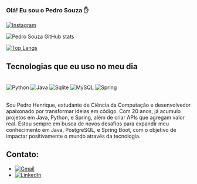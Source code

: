 ### Olá! Eu sou o Pedro Souza ✋

[![Instagram](https://img.shields.io/badge/Instagram-E4405F?style=for-the-badge&logo=instagram&logoColor=white)](https://www.instagram.com/pedro.souzam/)

![Pedro Souza GitHub stats](https://github-readme-stats.vercel.app/api?username=pedro0402&show_icons=true&theme=dracula)

[![Top Langs](https://github-readme-stats.vercel.app/api/top-langs/?username=pedro0402&layout=donut)](https://github.com/anuraghazra/github-readme-stats)

## Tecnologias que eu uso no meu dia

<div style="display: inline_block"><br/>
   <img align="center" alt="Python" src="https://img.shields.io/badge/Python-3776AB?style=for-the-badge&logo=python&logoColor=white" />
   <img align="center" alt="Java" src="https://img.shields.io/badge/Java-ED8B00?style=for-the-badge&logo=openjdk&logoColor=white" />
   <img align="center" alt="Sqlite" src="https://img.shields.io/badge/SQLite-07405E?style=for-the-badge&logo=sqlite&logoColor=white" />
   <img align="center" alt="MySQL" src="https://img.shields.io/badge/MySQL-00000F?style=for-the-badge&logo=mysql&logoColor=white" />
   <img align="center" alt="Spring" src="https://img.shields.io/badge/Spring-6DB33F?style=for-the-badge&logo=spring&logoColor=white" />

<div><br/>

Sou Pedro Henrique, estudante de Ciência da Computação e desenvolvedor apaixonado por transformar ideias em código. Com 20 anos, já acumulo projetos em Java, Python, e Spring, além de criar APIs que agregam valor real. Estou sempre em busca de novos desafios para expandir meu conhecimento em Java, PostgreSQL, e Spring Boot, com o objetivo de impactar positivamente o mundo através da tecnologia.

## Contato:
- [![Gmail](https://img.shields.io/badge/Gmail-D14836?style=for-the-badge&logo=gmail&logoColor=white)](https://mail.google.com/mail/u/pedro693.ph@gmail.com)
- [![LinkedIn](https://img.shields.io/badge/LinkedIn-0077B5?style=for-the-badge&logo=linkedin&logoColor=white)](https://www.linkedin.com/in/pedro-moraes-142884252/)
